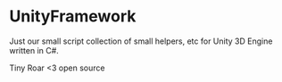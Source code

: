 # UnityFramework
Just our small script collection of small helpers, etc for Unity 3D Engine written in C#.

Tiny Roar <3 open source
